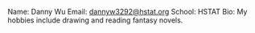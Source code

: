 Name: Danny Wu
Email: dannyw3292@hstat.org
School: HSTAT
Bio: My hobbies include drawing and reading fantasy novels.